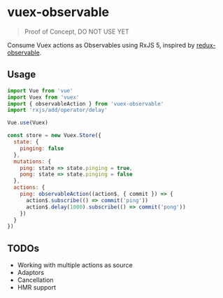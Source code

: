 # vuex-observable

> Proof of Concept, DO NOT USE YET

Consume Vuex actions as Observables using RxJS 5, inspired by [redux-observable](https://github.com/redux-observable/redux-observable).

## Usage

``` js
import Vue from 'vue'
import Vuex from 'vuex'
import { observableAction } from 'vuex-observable'
import 'rxjs/add/operator/delay'

Vue.use(Vuex)

const store = new Vuex.Store({
  state: {
    pinging: false
  },
  mutations: {
    ping: state => state.pinging = true,
    pong: state => state.pinging = false
  },
  actions: {
    ping: observableAction((action$, { commit }) => {
      action$.subscribe(() => commit('ping'))
      action$.delay(1000).subscribe(() => commit('pong'))
    })
  }
})
```

## TODOs

- Working with multiple actions as source
- Adaptors
- Cancellation
- HMR support
